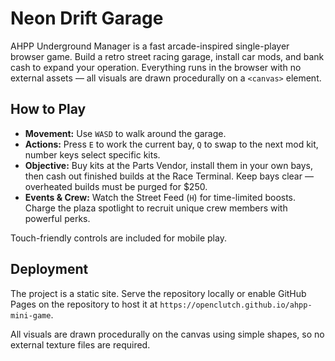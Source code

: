 # Neon Drift Garage

AHPP Underground Manager is a fast arcade-inspired single-player browser game. Build a retro street racing garage, install car mods, and bank cash to expand your operation. Everything runs in the browser with no external assets — all visuals are drawn procedurally on a `<canvas>` element.

## How to Play

* **Movement:** Use `WASD` to walk around the garage.
* **Actions:** Press `E` to work the current bay, `Q` to swap to the next mod kit, number keys select specific kits.
* **Objective:** Buy kits at the Parts Vendor, install them in your own bays, then cash out finished builds at the Race Terminal. Keep bays clear — overheated builds must be purged for $250.
* **Events & Crew:** Watch the Street Feed (`H`) for time-limited boosts. Charge the plaza spotlight to recruit unique crew members with powerful perks.

Touch-friendly controls are included for mobile play.

## Deployment

The project is a static site. Serve the repository locally or enable GitHub Pages on the repository to host it at `https://openclutch.github.io/ahpp-mini-game`.

All visuals are drawn procedurally on the canvas using simple shapes, so no external texture files are required.
